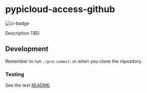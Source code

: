 # pypicloud-access-github
![ci-badge](https://github.com/outcome-co/pypicloud-access-github/workflows/Check/badge.svg)

Description TBD

## Development

Remember to run `./pre-commit.sh` when you clone the repository.

### Testing

See the test [README](./test/README.md).
